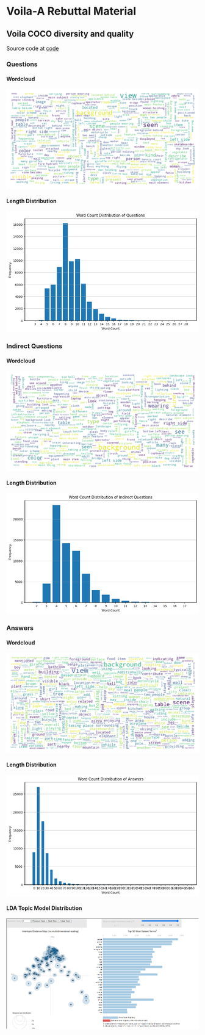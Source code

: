 # Voila-A Rebuttal Material
## Voila COCO diversity and quality
Source code at [code](src/statistic.ipynb)
### Questions
#### Wordcloud
![](img/q_wdcld.png)
#### Length Distribution
![](img/q_ldist.png)
### Indirect Questions
#### Wordcloud
![](img/iq_wdcld.png)
#### Length Distribution
![](img/iq_ldist.png)
### Answers
#### Wordcloud
![](img/a_wdcld.png)
#### Length Distribution
![](img/a_ldist.png)
#### LDA Topic Model Distribution
![](img/a_lda.png)